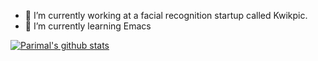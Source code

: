 - 🔭 I’m currently working at a facial recognition startup called Kwikpic.
- 🌱 I’m currently learning Emacs

[![Parimal's github stats](https://github-readme-stats.vercel.app/api?username=Parimal7&include_all_commits=true&count_private=true&show_icons=true&line_height=20&title_color=FFFFFF&icon_color=FFFFFF&text_color=FFFFFF&bg_color=0D1117)](https://github.com/anuraghazra/github-readme-stats)
